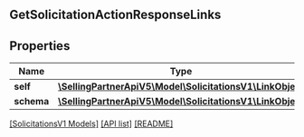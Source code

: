 ## GetSolicitationActionResponseLinks

## Properties

Name | Type | Description | Notes
------------ | ------------- | ------------- | -------------
**self** | [**\SellingPartnerApiV5\Model\SolicitationsV1\LinkObject**](LinkObject.md) |  |
**schema** | [**\SellingPartnerApiV5\Model\SolicitationsV1\LinkObject**](LinkObject.md) |  |

[[SolicitationsV1 Models]](../) [[API list]](../../Api) [[README]](../../../README.md)
